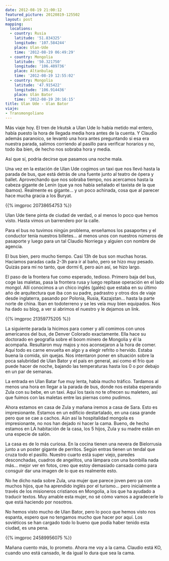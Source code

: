 ```yaml
---
date: 2012-08-19 21:00:12
featured_picture: 20120819-125502
layout: post
mapping:
  locations:
  - country: Rusia
    latitude: '51.834325'
    longitude: '107.584244'
    place: Ulan-Ude
    time: '2012-08-19 06:49:29'
  - country: Mongolia
    latitude: '50.321750'
    longitude: '106.489736'
    place: Altanbulag
    time: '2012-08-19 12:55:02'
  - country: Mongolia
    latitude: '47.915422'
    longitude: '106.914436'
    place: Ulán Bator
    time: '2012-08-19 20:16:15'
title: Ulan Ude - Ulan Bator
viaje:
- Transmongoliano
---
```


Más viaje hoy. El tren de Irkutsk a Ulan Ude lo había metido mal entero, había puesto la hora de llegada media hora antes de la cuenta. Y Claudio además paranoico, se levantó una hora antes preguntando si esa era nuestra parada, salimos corriendo al pasillo para verificar horarios y no, todo iba bien, de hecho nos sobraba hora y media.

Así que sí, podría decirse que pasamos una noche mala.

Una vez en la estación de Ulan Ude cogimos un taxi que nos llevó hasta la parada de bus, que está detrás de una fuente junto al teatro de ópera y ballet. Aprovechando que nos sobraba tiempo, nos acercamos hasta la cabeza gigante de Lenin (que ya nos había señalado el taxista de la que íbamos). Realmente es gigante... y un poco achinada, cosa que al parecer hace mucha gracia a los Buryat.

{{% imgproc 20738654753 %}}

Ulan Ude tiene pinta de ciudad de verdad, o al menos lo poco que hemos visto. Hasta vimos un barrendero por la calle.

Para el bus no tuvimos ningún problema, enseñamos los pasaportes y el conductor tenía nuestros billetes... al menos unos con nuestros números de pasaporte y luego para un tal Claudio Norriega y alguien con nombre de agencia.

El bus bien, pero mucho tiempo. Casi 13h de bus son muchas horas. Hacíamos paradas cada 2-3h para ir al baño, pero se hizo muy pesado. Quizás para mí no tanto, que dormí 6, pero aún así, se hizo largo.

El paso de la frontera fue como esperado, tedioso. Primero baja del bus, coge las maletas, pasa la frontera rusa y luego repítase operación en el lado mongol. Allí conocimos a un chico inglés (galés) que estaba en su último año de arquitectura que iba con su padre, padrastro y otros dos de viaje desde inglaterra, pasando por Polonia, Rusia, Kazajstan... hasta la parte norte de china. Iban en todoterreno y se les veía muy bien equipados. Nos ha dado su blog, a ver si abrimos el nuestro y le dejamos un link.

{{% imgproc 21359775205 %}}

La siguiente parada la hicimos para comer y allí comimos con unos americanos del bus, de Denver Colorado exactamente. Ella hace su doctorado en geografía sobre el boom minero de Mongolia y él la acompaña. Resultaron muy majos y nos aconsejaron a la hora de comer. Aquí todo es carne envuelta en algo y a elegir refrito o hervido. Estaba buena la comida, sin quejas. Nos intentaron poner en situación sobre la poca salubridad de Ulan Bator y el país en general, así como el frío que puede hacer de noche, bajando las temperaturas hasta los 0 o por debajo en un par de semanas.

La entrada en Ulan Batar fue muy lenta, había mucho tráfico. Tardamos al menos una hora en llegar a la parada de bus, donde nos estaba esperando Zula con su bebe, en un taxi. Aquí los taxis no te ofrecen su maletero, así que fuimos con las maletas entre las piernas como pudimos.

Ahora estamos en casa de Zula y mañana iremos a casa de Sara. Esto es impresionante. Estamos en un edificio destartalado, en una casa grande pero que se cae a cachos. Aún así la hospitalidad mongola es impresionante, no nos han dejado ni hacer la cama. Bueno, de hecho estamos en LA habitación de la casa, los 5 hijos, Zula y su madre están en una especie de salón.

La casa es de lo más curiosa. En la cocina tienen una nevera de Bielorrusia junto a un poster gigante de perritos. Según entras tienen un tendal que cruza todo el pasillo. Nuestro cuarto está super viejo, paredes desconchadas, cuadros de angelitos, una lámpara con una bombilla nada más... mejor ver en fotos, creo que estoy demasiado cansada como para consguir dar una imagen de lo que es realmente esto.

No he dicho nada sobre Zula, una mujer que parece joven pero ya con muchos hijos, que ha aprendido inglés por el turismo... pero inicialmente a través de los misioneros cristianos en Mongolia, a los que ha ayudado a traducir textos. Muy amable esta mujer, no sé cómo vamos a agradecerle lo que está haciendo por nosotros.

No hemos visto mucho de Ulan Bator, pero lo poco que hemos visto nos espanta, espero que no tengamos mucho que hacer por aquí. Los soviéticos se han cargado todo lo bueno que podía haber tenido esta ciudad, es una pena.

{{% imgproc 24589956075 %}}

Mañana cuento más, lo prometo. Ahora me voy a la cama. Claudio está KO, cuando uno está cansado, le da igual lo dura que sea la cama.